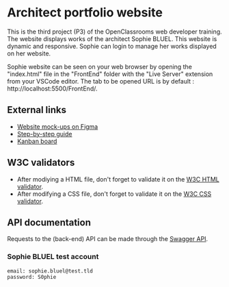 # Architect portfolio website

This is the third project (P3) of the OpenClassrooms web developer training.
The website displays works of the architect Sophie BLUEL. This website is dynamic and responsive.
Sophie can login to manage her works displayed on her website.

Sophie website can be seen on your web browser by opening the "index.html" file in the "FrontEnd" folder with the "Live Server" extension from your VSCode editor. The tab to be opened URL is by default : http://localhost:5500/FrontEnd/.

## External links

- [Website mock-ups on Figma](https://www.figma.com/file/kfKHknHySoTibZfdolGAX6/Sophie-Bluel---Desktop?type=design&node-id=0-1&mode=design&t=HiMvMV8I1GbN2d02-0)
- [Step-by-step guide](https://course.oc-static.com/projects/D%C3%A9veloppeur+Web/IW_P6+JS+page+dynamique/Etapes+cles+P6+Integrateur+Web.pdf)
- [Kanban board](https://openclassrooms.notion.site/f2555b385cb44bd29d2db49802704969?v=e0a4b060f65c4f6399ff16ab35e69b82)

## W3C validators

- After modiying a HTML file, don't forget to validate it on the [W3C HTML validator](https://validator.w3.org/nu/#file).
- After modifying a CSS file, don't forget to validate it on the [W3C CSS validator](https://jigsaw.w3.org/css-validator/#validate_by_upload).

## API documentation

Requests to the (back-end) API can be made through the [Swagger API](http://localhost:5678/api-docs/).

### Sophie BLUEL test account

```
email: sophie.bluel@test.tld
password: S0phie
```

